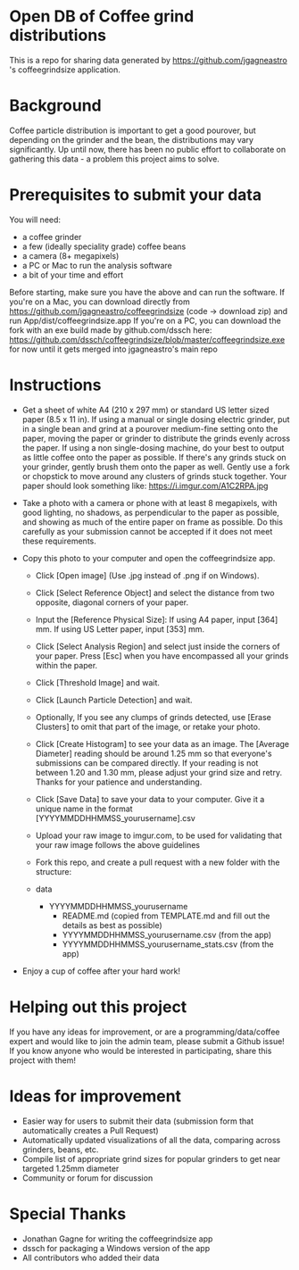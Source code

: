 # Open DB of Coffee grind distributions

This is a repo for sharing data generated by https://github.com/jgagneastro 's coffeegrindsize application.

# Background

Coffee particle distribution is important to get a good pourover, but depending on the grinder and the bean, the distributions may vary significantly. Up until now, there has been no public effort to collaborate on gathering this data - a problem this project aims to solve.

# Prerequisites to submit your data

You will need:

* a coffee grinder
* a few (ideally speciality grade) coffee beans
* a camera (8+ megapixels)
* a PC or Mac to run the analysis software
* a bit of your time and effort

Before starting, make sure you have the above and can run the software.
If you're on a Mac, you can download directly from https://github.com/jgagneastro/coffeegrindsize (code -> download zip) and run App/dist/coffeegrindsize.app
If you're on a PC, you can download the fork with an exe build made by github.com/dssch here: https://github.com/dssch/coffeegrindsize/blob/master/coffeegrindsize.exe for now until it gets merged into jgagneastro's main repo

# Instructions

* Get a sheet of white A4 (210 x 297 mm) or standard US letter sized paper (8.5 x 11 in). If using a manual or single dosing electric grinder, put in a single bean and grind at a pourover medium-fine setting onto the paper, moving the paper or grinder to distribute the grinds evenly across the paper. If using a non single-dosing machine, do your best to output as little coffee onto the paper as possible. If there's any grinds stuck on your grinder, gently brush them onto the paper as well. Gently use a fork or chopstick to move around any clusters of grinds stuck together. Your paper should look something like: https://i.imgur.com/A1C2RPA.jpg

* Take a photo with a camera or phone with at least 8 megapixels, with good lighting, no shadows, as perpendicular to the paper as possible, and showing as much of the entire paper on frame as possible. Do this carefully as your submission cannot be accepted if it does not meet these requirements.

* Copy this photo to your computer and open the coffeegrindsize app.
    - Click [Open image] (Use .jpg instead of .png if on Windows).
    - Click [Select Reference Object] and select the distance from two opposite, diagonal corners of your paper.
    - Input the [Reference Physical Size]: If using A4 paper, input [364] mm. If using US Letter paper, input [353] mm.
    - Click [Select Analysis Region] and select just inside the corners of your paper. Press [Esc] when you have encompassed all your grinds within the paper.
    - Click [Threshold Image] and wait.
    - Click [Launch Particle Detection] and wait.
    - Optionally, If you see any clumps of grinds detected, use [Erase Clusters] to omit that part of the image, or retake your photo.
    - Click [Create Histogram] to see your data as an image. The [Average Diameter] reading should be around 1.25 mm so that everyone's submissions can be compared directly. If your reading is not between 1.20 and 1.30 mm, please adjust your grind size and retry. Thanks for your patience and understanding.
    - Click [Save Data] to save your data to your computer. Give it a unique name in the format [YYYYMMDDHHMMSS_yourusername].csv
    - Upload your raw image to imgur.com, to be used for validating that your raw image follows the above guidelines
    - Fork this repo, and create a pull request with a new folder with the structure:

    - data
      - YYYYMMDDHHMMSS_yourusername
        - README.md (copied from TEMPLATE.md and fill out the details as best as possible)
        - YYYYMMDDHHMMSS_yourusername.csv (from the app)
        - YYYYMMDDHHMMSS_yourusername_stats.csv (from the app)

* Enjoy a cup of coffee after your hard work!

# Helping out this project

If you have any ideas for improvement, or are a programming/data/coffee expert and would like to join the admin team, please submit a Github issue!
If you know anyone who would be interested in participating, share this project with them!

# Ideas for improvement

* Easier way for users to submit their data (submission form that automatically creates a Pull Request)
* Automatically updated visualizations of all the data, comparing across grinders, beans, etc.
* Compile list of appropriate grind sizes for popular grinders to get near targeted 1.25mm diameter
* Community or forum for discussion

# Special Thanks

* Jonathan Gagne for writing the coffeegrindsize app
* dssch for packaging a Windows version of the app
* All contributors who added their data
